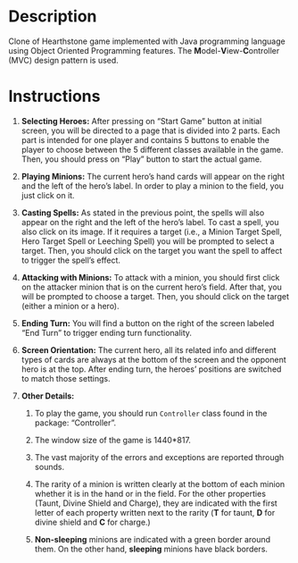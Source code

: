 # Description
Clone of Hearthstone game implemented with Java programming language using Object Oriented Programming features. The **M**odel-**V**iew-**C**ontroller (MVC) design pattern is used.
# Instructions
1.  **Selecting Heroes:** After pressing on “Start Game” button at
    initial screen, you will be directed to a page that is divided into
    2 parts. Each part is intended for one player and contains 5 buttons
    to enable the player to choose between the 5 different classes
    available in the game. Then, you should press on “Play” button to
    start the actual game.

2.  **Playing Minions:** The current hero’s hand cards will appear on
    the right and the left of the hero’s label. In order to play a
    minion to the field, you just click on it.

3.  **Casting Spells:** As stated in the previous point, the spells will
    also appear on the right and the left of the hero’s label. To cast a
    spell, you also click on its image. If it requires a target (i.e., a
    Minion Target Spell, Hero Target Spell or Leeching Spell) you will
    be prompted to select a target. Then, you should click on the target
    you want the spell to affect to trigger the spell’s effect.

4.  **Attacking with Minions:** To attack with a minion, you should
    first click on the attacker minion that is on the current hero’s
    field. After that, you will be prompted to choose a target. Then,
    you should click on the target (either a minion or a hero).

5.  **Ending Turn:** You will find a button on the right of the screen
    labeled “End Turn” to trigger ending turn functionality.

6.  **Screen Orientation:** The current hero, all its related info and
    different types of cards are always at the bottom of the screen and
    the opponent hero is at the top. After ending turn, the heroes’
    positions are switched to match those settings.

7.  **Other Details:**

    1.  To play the game, you should run `Controller` class found in the
        package: “Controller”.

    2.  The window size of the game is 1440*817.

    3.  The vast majority of the errors and exceptions are reported
        through sounds.

    4.  The rarity of a minion is written clearly at the bottom of each
        minion whether it is in the hand or in the field. For the other
        properties (Taunt, Divine Shield and Charge), they are indicated
        with the first letter of each property written next to the
        rarity (**T** for taunt, **D** for divine shield and **C** for
        charge.)

    5.  **Non-sleeping** minions are indicated with a green border
        around them. On the other hand, **sleeping** minions have black
        borders.



